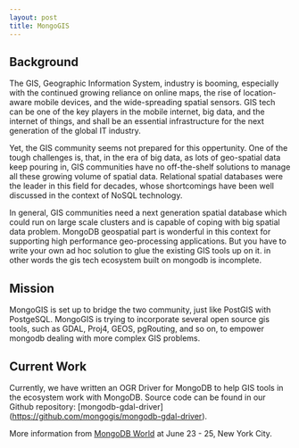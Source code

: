 ```yaml
---
layout: post
title: MongoGIS
---
```


## Background

The GIS, Geographic Information System, industry is booming, especially with the continued growing reliance on online maps, the rise of location-aware mobile devices, and the wide-spreading spatial sensors. GIS tech can be one of the key players in the mobile internet, big data, and the internet of things, and shall be an essential infrastructure for the next generation of the global IT industry.


Yet, the GIS community seems not prepared for this oppertunity. One of the tough challenges is, that, in the era of big data, as lots of geo-spatial data keep pouring in, GIS communities have no off-the-shelf solutions to manage all these growing volume of spatial data. Relational spatial databases were the leader in this field for decades, whose shortcomings have been well discussed in the context of NoSQL technology. 

In general, GIS communities need a next generation spatial database which could run on large scale clusters and is capable of coping with big spatial data problem. MongoDB geospatial part is wonderful in this context for supporting high performance geo-processing applications. But you have to write your own ad hoc solution to glue the existing GIS tools up on it. in other words the gis tech ecosystem built on mongodb is incomplete. 

## Mission
MongoGIS is set up to bridge the two community, just like PostGIS with PostgeSQL. MongoGIS is trying to incorporate several open source gis tools, such as GDAL, Proj4, GEOS, pgRouting, and so on, to empower mongodb dealing with more complex GIS problems.


## Current Work
Currently, we have written an OGR Driver for MongoDB to help GIS tools in the ecosystem work with MongoDB. Source code can be found in our Github repository: [mongodb-gdal-driver] (https://github.com/mongogis/mongodb-gdal-driver).

More information from [MongoDB World](http://world.mongodb.com/mongodb-world/session/giving-mongodb-way-play-gis-community) at June 23 - 25, New York City.
